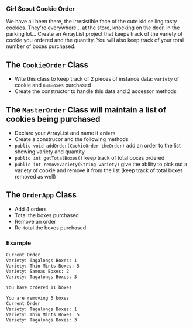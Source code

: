 ### Girl Scout Cookie Order

We have all been there, the irresistible face of the cute kid selling tasty cookies. They're everywhere...
at the store, knocking on the door, in the parking lot...
Create an ArrayList project that keeps track of the variety of cookie you ordered and the quantity. You will also
keep track of your total number of boxes purchased.

## The `CookieOrder` Class
- Wite this class to keep track of 2 pieces of instance data: `variety` of cookie and `numBoxes` purchased
- Create the constructor to handle this data and 2 accessor methods

## The `MasterOrder` Class will maintain a list of cookies being purchased
- Declare your ArrayList and name it `orders`
- Create a construcor and the following methods
- `public void addOrder(CookieOrder theOrder)` add an order to the list showing variety and quantity
- `public int getTotalBoxes()` keep track of total boxes ordered
- `public int removeVariety(String variety)` give the ability to pick out a variety of cookie and remove
   it from the list (keep track of total boxes removed as well)

## The `OrderApp` Class 
- Add 4 orders
- Total the boxes purchased
- Remove an order
- Re-total the boxes purchased

### Example
```bash
Current Order
Variety: Tagalongs Boxes: 1
Variety: Thin Mints Boxes: 5
Variety: Samoas Boxes: 2
Variety: Tagalongs Boxes: 3
 
You have ordered 11 boxes

You are removing 3 boxes
Current Order
Variety: Tagalongs Boxes: 1
Variety: Thin Mints Boxes: 5
Variety: Tagalongs Boxes: 3
```
